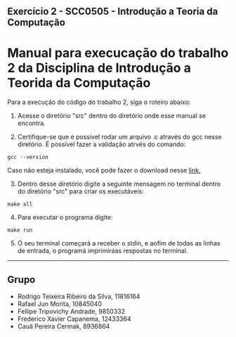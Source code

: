 ## Exercício 2 - SCC0505 - Introdução a Teoria da Computação

# Manual para execucação do trabalho 2 da Disciplina de Introdução a Teorida da Computação #

Para a execução do código do trabalho 2, siga o roteiro abaixo:

1. Acesse o diretório "src" dentro do diretório onde esse manual se encontra.

2. Certifique-se que é possível rodar um arquivo .c através do gcc nesse diretório. É possível fazer a validação atrvés do comando:

```shell
gcc --version
```
Caso não esteja instalado, você pode fazer o download nesse <a href="https://gcc.gnu.org/install/binaries.html">link.</a>

3. Dentro desse diretório digite a seguinte mensagem no terminal dentro do diretório "src" para criar os executáveis:

```shell
make all
```

4. Para executar o programa digite:

```shell
make run
```

5. O seu terminal começará a receber o stdin, e aofim de todas as linhas de entrada, o programá imprimiráas respostas no terminal.

---

## Grupo
- Rodrigo Teixeira Ribeiro da Silva, 11816164
- Rafael Jun Morita, 10845040
- Fellipe Tripovichy Andrade, 9850332
- Frederico Xavier Capanema, 12433364
- Cauã Pereira Cermak, 8936864
